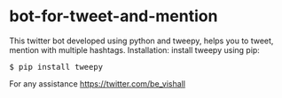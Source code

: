# bot-for-tweet-and-mention
This twitter bot developed using python and tweepy, helps you to tweet, mention with multiple hashtags.
Installation:
install tweepy using pip:
<pre>$ pip install tweepy
</pre>

For any assistance https://twitter.com/be_vishall
